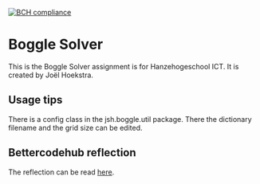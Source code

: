[![BCH compliance](https://bettercodehub.com/edge/badge/jlsa/Boggle-Solver)](https://bettercodehub.com/)
# Boggle Solver
This is the Boggle Solver assignment is for Hanzehogeschool ICT. It is created by Joël Hoekstra.

## Usage tips
There is a config class in the jsh.boggle.util package. There the dictionary filename and the grid size can be edited.

## Bettercodehub reflection
The reflection can be read [here](https://github.com/jlsa/Boggle-Solver/blob/master/BETTERCODEHUB.md).